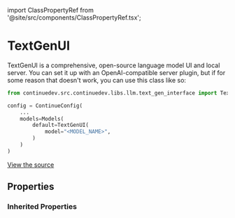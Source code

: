 import ClassPropertyRef from '@site/src/components/ClassPropertyRef.tsx';

# TextGenUI

TextGenUI is a comprehensive, open-source language model UI and local server. You can set it up with an OpenAI-compatible server plugin, but if for some reason that doesn't work, you can use this class like so:

```python
from continuedev.src.continuedev.libs.llm.text_gen_interface import TextGenUI

config = ContinueConfig(
    ...
    models=Models(
        default=TextGenUI(
            model="<MODEL_NAME>",
        )
    )
)
```

[View the source](https://github.com/continuedev/continue/tree/main/continuedev/src/continuedev/libs/llm/text_gen_interface.py)

## Properties

<ClassPropertyRef name='server_url' details='{&quot;title&quot;: &quot;Server Url&quot;, &quot;description&quot;: &quot;URL of your TextGenUI server&quot;, &quot;default&quot;: &quot;http://localhost:5000&quot;, &quot;type&quot;: &quot;string&quot;}' required={false} default="http://localhost:5000"/>
<ClassPropertyRef name='streaming_url' details='{&quot;title&quot;: &quot;Streaming Url&quot;, &quot;description&quot;: &quot;URL of your TextGenUI streaming server (separate from main server URL)&quot;, &quot;default&quot;: &quot;http://localhost:5005&quot;, &quot;type&quot;: &quot;string&quot;}' required={false} default="http://localhost:5005"/>


### Inherited Properties

<ClassPropertyRef name='title' details='{&quot;title&quot;: &quot;Title&quot;, &quot;description&quot;: &quot;A title that will identify this model in the model selection dropdown&quot;, &quot;type&quot;: &quot;string&quot;}' required={false} default=""/>
<ClassPropertyRef name='system_message' details='{&quot;title&quot;: &quot;System Message&quot;, &quot;description&quot;: &quot;A system message that will always be followed by the LLM&quot;, &quot;type&quot;: &quot;string&quot;}' required={false} default=""/>
<ClassPropertyRef name='context_length' details='{&quot;title&quot;: &quot;Context Length&quot;, &quot;description&quot;: &quot;The maximum context length of the LLM in tokens, as counted by count_tokens.&quot;, &quot;default&quot;: 2048, &quot;type&quot;: &quot;integer&quot;}' required={false} default="2048"/>
<ClassPropertyRef name='unique_id' details='{&quot;title&quot;: &quot;Unique Id&quot;, &quot;description&quot;: &quot;The unique ID of the user.&quot;, &quot;type&quot;: &quot;string&quot;}' required={false} default=""/>
<ClassPropertyRef name='model' details='{&quot;title&quot;: &quot;Model&quot;, &quot;description&quot;: &quot;The name of the model to be used (e.g. gpt-4, codellama)&quot;, &quot;default&quot;: &quot;text-gen-ui&quot;, &quot;type&quot;: &quot;string&quot;}' required={false} default="text-gen-ui"/>
<ClassPropertyRef name='max_tokens' details='{&quot;title&quot;: &quot;Max Tokens&quot;, &quot;description&quot;: &quot;The maximum number of tokens to generate.&quot;, &quot;default&quot;: 1024, &quot;type&quot;: &quot;integer&quot;}' required={false} default="1024"/>
<ClassPropertyRef name='stop_tokens' details='{&quot;title&quot;: &quot;Stop Tokens&quot;, &quot;description&quot;: &quot;Tokens that will stop the completion.&quot;, &quot;type&quot;: &quot;array&quot;, &quot;items&quot;: {&quot;type&quot;: &quot;string&quot;}}' required={false} default=""/>
<ClassPropertyRef name='timeout' details='{&quot;title&quot;: &quot;Timeout&quot;, &quot;description&quot;: &quot;Set the timeout for each request to the LLM. If you are running a local LLM that takes a while to respond, you might want to set this to avoid timeouts.&quot;, &quot;default&quot;: 300, &quot;type&quot;: &quot;integer&quot;}' required={false} default="300"/>
<ClassPropertyRef name='verify_ssl' details='{&quot;title&quot;: &quot;Verify Ssl&quot;, &quot;description&quot;: &quot;Whether to verify SSL certificates for requests.&quot;, &quot;type&quot;: &quot;boolean&quot;}' required={false} default=""/>
<ClassPropertyRef name='ca_bundle_path' details='{&quot;title&quot;: &quot;Ca Bundle Path&quot;, &quot;description&quot;: &quot;Path to a custom CA bundle to use when making the HTTP request&quot;, &quot;type&quot;: &quot;string&quot;}' required={false} default=""/>
<ClassPropertyRef name='proxy' details='{&quot;title&quot;: &quot;Proxy&quot;, &quot;description&quot;: &quot;Proxy URL to use when making the HTTP request&quot;, &quot;type&quot;: &quot;string&quot;}' required={false} default=""/>
<ClassPropertyRef name='prompt_templates' details='{&quot;title&quot;: &quot;Prompt Templates&quot;, &quot;description&quot;: &quot;A dictionary of prompt templates that can be used to customize the behavior of the LLM in certain situations. For example, set the \&quot;edit\&quot; key in order to change the prompt that is used for the /edit slash command. Each value in the dictionary is a string templated in mustache syntax, and filled in at runtime with the variables specific to the situation. See the documentation for more information.&quot;, &quot;default&quot;: {&quot;edit&quot;: &quot;Here is the code before editing:\n```\n{{{code_to_edit}}}\n```\n\nHere is the edit requested:\n\&quot;{{{user_input}}}\&quot;\n\nHere is the code after editing:&quot;}, &quot;type&quot;: &quot;object&quot;}' required={false} default="{&#x27;edit&#x27;: &#x27;Here is the code before editing:\n```\n{{{code_to_edit}}}\n```\n\nHere is the edit requested:\n&quot;{{{user_input}}}&quot;\n\nHere is the code after editing:&#x27;}"/>
<ClassPropertyRef name='api_key' details='{&quot;title&quot;: &quot;Api Key&quot;, &quot;description&quot;: &quot;The API key for the LLM provider.&quot;, &quot;type&quot;: &quot;string&quot;}' required={false} default=""/>
